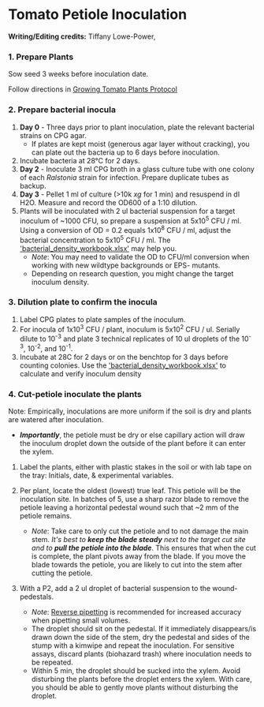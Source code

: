 # Tomato Petiole Inoculation

**Writing/Editing credits:** Tiffany Lowe-Power, 

### 1. Prepare Plants

Sow seed 3 weeks before inoculation date. 

Follow directions in [Growing Tomato Plants Protocol](tomato_growth.md)

### 2. Prepare bacterial inocula

1. **Day 0** - Three days prior to plant inoculation, plate the relevant bacterial strains on CPG agar.
    * If plates are kept moist (generous agar layer without cracking), you can plate out the bacteria up to 6 days before inoculation. 
1. Incubate bacteria at 28°C for 2 days.
1. **Day 2** - Inoculate 3 ml CPG broth in a glass culture tube with one colony of each *Ralstonia* strain for infection. 
Prepare duplicate tubes as backup.
1. **Day 3** - Pellet 1 ml of culture (>10k *xg* for 1 min) and resuspend in dI H2O. Measure and record the OD600 of a 1:10 dilution. 
1. Plants will be inoculated with 2 ul bacterial suspension for a target inoculum of ~1000 CFU, so prepare a suspension at 
5x10<sup>5</sup> CFU / ml. 
Using a conversion of OD = 0.2 equals 1x10<sup>8</sup> CFU / ml, adjust the bacterial concentration to 5x10<sup>5</sup> CFU / ml. 
The ['bacterial_density_workbook.xlsx'](bacterial_density_workbook.xlsx) may help you. 
    * *Note*: You may need to validate the OD to CFU/ml conversion when working with new wildtype backgrounds or EPS- mutants. 
    * Depending on research question, you might change the target inoculum density.

### 3. Dilution plate to confirm the inocula

1. Label CPG plates to plate samples of the inoculum. 
1. For inocula of 1x10<sup>3</sup> CFU / plant, inoculum is 5x10<sup>2</sup> CFU / ul. Serially dilute to 10<sup>-3</sup> and plate 3 technical replicates of 10 ul droplets of the 10<sup>-3</sup>, 10<sup>-2</sup>, and 10<sup>-1</sup>. 
1. Incubate at 28C for 2 days or on the benchtop for 3 days before counting colonies. 
Use the ['bacterial_density_workbook.xlsx'](bacterial_density_workbook.xlsx) to calculate and verify inoculum density    

### 4. Cut-petiole inoculate the plants
Note: Empirically, inoculations are more uniform if the soil is dry and plants are watered after inoculation.

* ***Importantly***, the petiole must be dry or else capillary action will draw the inoculum droplet down the outside of the plant before it can enter the xylem.

1. Label the plants, either with plastic stakes in the soil or with lab tape on the tray: Initials, date, & experimental variables.

1. Per plant, locate the oldest (lowest) true leaf. 
This petiole will be the inoculation site. 
In batches of 5, use a sharp razor blade to remove the petiole leaving a horizontal pedestal wound such that ~2 mm of the petiole remains. 
    * *Note*: Take care to only cut the petiole and to not damage the main stem. 
    *It's best to **keep the blade steady** next to the target cut site and to **pull the petiole into the blade***. 
    This ensures that when the cut is complete, the plant pivots away from the blade. 
    If you move the blade towards the petiole, you are likely to cut into the stem after cutting the petiole.
1. With a P2, add a 2 ul droplet of bacterial suspension to the wound-pedestals. 
    * *Note*: [Reverse pipetting](https://en.wikipedia.org/wiki/Reverse_pipetting) is recommended for increased accuracy when pipetting small volumes. 
    * The droplet should sit on the pedestal. 
    If it immediately disappears/is drawn down the side of the stem, dry the pedestal and sides of the stump with a kimwipe and repeat the inoculation. 
    For sensitive assays, discard plants (biohazard trash) where inoculation needs to be repeated.
    * Within 5 min, the droplet should be sucked into the xylem. 
    Avoid disturbing the plants before the droplet enters the xylem. 
    With care, you should be able to gently move plants without disturbing the droplet.

